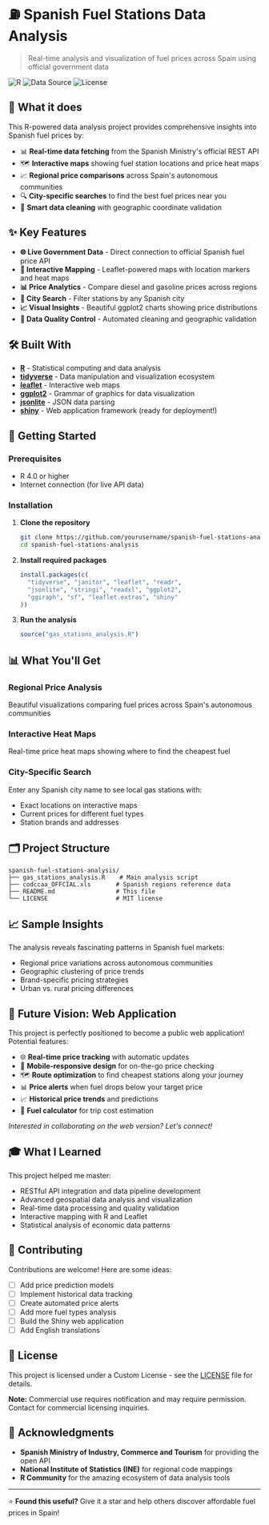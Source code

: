 # ⛽ Spanish Fuel Stations Data Analysis

> Real-time analysis and visualization of fuel prices across Spain using official government data

![R](https://img.shields.io/badge/R-4.0+-276DC3.svg)
![Data Source](https://img.shields.io/badge/Data-Spanish_Government_API-red.svg)
![License](https://img.shields.io/badge/License-MIT-yellow.svg)

## 🎯 What it does

This R-powered data analysis project provides comprehensive insights into Spanish fuel prices by:
- 📊 **Real-time data fetching** from the Spanish Ministry's official REST API
- 🗺️ **Interactive maps** showing fuel station locations and price heat maps  
- 📈 **Regional price comparisons** across Spain's autonomous communities
- 🔍 **City-specific searches** to find the best fuel prices near you
- 🧹 **Smart data cleaning** with geographic coordinate validation

## ✨ Key Features

- **🌐 Live Government Data** - Direct connection to official Spanish fuel price API
- **📍 Interactive Mapping** - Leaflet-powered maps with location markers and heat maps
- **📊 Price Analytics** - Compare diesel and gasoline prices across regions
- **🔎 City Search** - Filter stations by any Spanish city
- **📈 Visual Insights** - Beautiful ggplot2 charts showing price distributions
- **🧹 Data Quality Control** - Automated cleaning and geographic validation

## 🛠️ Built With

- **[R](https://www.r-project.org/)** - Statistical computing and data analysis
- **[tidyverse](https://www.tidyverse.org/)** - Data manipulation and visualization ecosystem
- **[leaflet](https://rstudio.github.io/leaflet/)** - Interactive web maps
- **[ggplot2](https://ggplot2.tidyverse.org/)** - Grammar of graphics for data visualization
- **[jsonlite](https://cran.r-project.org/package=jsonlite)** - JSON data parsing
- **[shiny](https://shiny.rstudio.com/)** - Web application framework (ready for deployment!)

## 🚀 Getting Started

### Prerequisites

- R 4.0 or higher
- Internet connection (for live API data)

### Installation

1. **Clone the repository**
   ```bash
   git clone https://github.com/yourusername/spanish-fuel-stations-analysis.git
   cd spanish-fuel-stations-analysis
   ```

2. **Install required packages**
   ```r
   install.packages(c(
     "tidyverse", "janitor", "leaflet", "readr", 
     "jsonlite", "stringi", "readxl", "ggplot2", 
     "ggiraph", "sf", "leaflet.extras", "shiny"
   ))
   ```

3. **Run the analysis**
   ```r
   source("gas_stations_analysis.R")
   ```

## 📊 What You'll Get

### Regional Price Analysis
Beautiful visualizations comparing fuel prices across Spain's autonomous communities

### Interactive Heat Maps
Real-time price heat maps showing where to find the cheapest fuel

### City-Specific Search
Enter any Spanish city name to see local gas stations with:
- Exact locations on interactive maps
- Current prices for different fuel types
- Station brands and addresses

## 🗂️ Project Structure

```
spanish-fuel-stations-analysis/
├── gas_stations_analysis.R    # Main analysis script
├── codccaa_OFFCIAL.xls       # Spanish regions reference data
├── README.md                 # This file
└── LICENSE                   # MIT license
```

## 📈 Sample Insights

The analysis reveals fascinating patterns in Spanish fuel markets:
- Regional price variations across autonomous communities
- Geographic clustering of price trends
- Brand-specific pricing strategies
- Urban vs. rural pricing differences

## 🔮 Future Vision: Web Application

This project is perfectly positioned to become a public web application! Potential features:
- 🌐 **Real-time price tracking** with automatic updates
- 📱 **Mobile-responsive design** for on-the-go price checking
- 🗺️ **Route optimization** to find cheapest stations along your journey
- 📊 **Price alerts** when fuel drops below your target price
- 📈 **Historical price trends** and predictions
- 🚗 **Fuel calculator** for trip cost estimation

*Interested in collaborating on the web version? Let's connect!*

## 🎓 What I Learned

This project helped me master:
- RESTful API integration and data pipeline development
- Advanced geospatial data analysis and visualization
- Real-time data processing and quality validation
- Interactive mapping with R and Leaflet
- Statistical analysis of economic data patterns

## 🤝 Contributing

Contributions are welcome! Here are some ideas:
- [ ] Add price prediction models
- [ ] Implement historical data tracking
- [ ] Create automated price alerts
- [ ] Add more fuel types analysis
- [ ] Build the Shiny web application
- [ ] Add English translations

## 📄 License
This project is licensed under a Custom License - see the [LICENSE](LICENSE) file for details.

**Note:** Commercial use requires notification and may require permission. Contact for commercial licensing inquiries.

## 🙏 Acknowledgments

- **Spanish Ministry of Industry, Commerce and Tourism** for providing the open API
- **National Institute of Statistics (INE)** for regional code mappings
- **R Community** for the amazing ecosystem of data analysis tools

---

⭐ **Found this useful?** Give it a star and help others discover affordable fuel prices in Spain!
